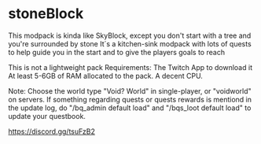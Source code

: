 # stoneBlock

This modpack is kinda like SkyBlock, except you don't start with a tree and you're surrounded by stone
It´s a kitchen-sink modpack with lots of quests to help guide you in the start and to give the players goals to reach

This is not a lightweight pack
Requirements:
The Twitch App to download it
At least 5-6GB of RAM allocated to the pack.
A decent CPU.

Note:
Choose the world type "Void? World" in single-player, or "voidworld" on servers.
If something regarding quests or quests rewards is mentiond in the update log, do "/bq_admin default load" and "/bqs_loot default load" to update your questbook.


https://discord.gg/tsuFzB2
